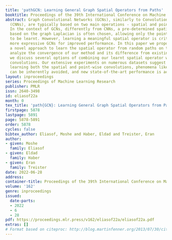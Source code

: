 ```yaml
---
title: 'pathGCN: Learning General Graph Spatial Operators from Paths'
booktitle: Proceedings of the 39th International Conference on Machine Learning
abstract: Graph Convolutional Networks (GCNs), similarly to Convolutional Neural Networks
  (CNNs), are typically based on two main operations - spatial and point-wise convolutions.
  In the context of GCNs, differently from CNNs, a pre-determined spatial operator
  based on the graph Laplacian is often chosen, allowing only the point-wise operations
  to be learnt. However, learning a meaningful spatial operator is critical for developing
  more expressive GCNs for improved performance. In this paper we propose pathGCN,
  a novel approach to learn the spatial operator from random paths on the graph. We
  analyze the convergence of our method and its difference from existing GCNs. Furthermore,
  we discuss several options of combining our learnt spatial operator with point-wise
  convolutions. Our extensive experiments on numerous datasets suggest that by properly
  learning both the spatial and point-wise convolutions, phenomena like over-smoothing
  can be inherently avoided, and new state-of-the-art performance is achieved.
layout: inproceedings
series: Proceedings of Machine Learning Research
publisher: PMLR
issn: 2640-3498
id: eliasof22a
month: 0
tex_title: 'path{GCN}: Learning General Graph Spatial Operators from Paths'
firstpage: 5878
lastpage: 5891
page: 5878-5891
order: 5878
cycles: false
bibtex_author: Eliasof, Moshe and Haber, Eldad and Treister, Eran
author:
- given: Moshe
  family: Eliasof
- given: Eldad
  family: Haber
- given: Eran
  family: Treister
date: 2022-06-28
address:
container-title: Proceedings of the 39th International Conference on Machine Learning
volume: '162'
genre: inproceedings
issued:
  date-parts:
  - 2022
  - 6
  - 28
pdf: https://proceedings.mlr.press/v162/eliasof22a/eliasof22a.pdf
extras: []
# Format based on citeproc: http://blog.martinfenner.org/2013/07/30/citeproc-yaml-for-bibliographies/
---
```

